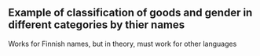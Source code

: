 ## Example of classification of goods and gender in different categories by thier names

Works for Finnish names, but in theory, must work for other languages

